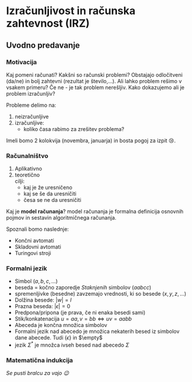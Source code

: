 # Izračunljivost in računska zahtevnost (IRZ)

## Uvodno predavanje

### Motivacija
Kaj pomeni računati? Kakšni so računski problemi? Obstajajo odločitveni (da/ne) in bolj zahtevni (rezultat je število,...). Ali lahko problem rešimo v vsakem primeru? Če ne - je tak problem nerešljiv. Kako dokazujemo ali je problem izračunljiv?

Probleme delimo na:
1. neizračunljive
2. izračunljive:  
   - koliko časa rabimo za zrešitev problema?


Imeli bomo 2 kolokvija (novembra, januarja) in bosta pogoj za izpit 😢.

### Računalništvo
1. Aplikativno
2. teoretično  
   cilji:
   - kaj je že uresničeno
   - kaj se še da uresničiti
   - česa se ne da uresničiti

Kaj je **model računanja**?
model računanja je formalna definicija osnovnih pojmov in sestavin algoritmičnega računanja.

Spoznali bomo naslednje:
- Končni avtomati
- Skladovni avtomati
- Turingovi stroji

### Formalni jezik
- Simbol ($a, b, c,\dotso$)
- beseda = kočno zaporedje *Staknjenih* simbolov ($aabcc$)
- spremenljivke (besedne) zavzemajo vrednosti, ki so besede ($x, y, z,\dotso$)
- Dolžina besede: $|w| = l$
- Prazna beseda: $|\epsilon| = 0$
- Predpona/pripona (je prava, če ni enaka besedi sami)
- Stik/konkatenacija $u=aa, v=bb \iff uv=aabb$
- Abeceda je končna množica simbolov
- Formalni jezik nad abecedo je množica nekaterih besed iz simbolov dane abecede. Tudi $\{\epsilon\}$ in $\empty$
- jezik $\Sigma^*$ je množca ivseh besed nad abecedo $\Sigma$

### Matematična indukcija
*Se pusti bralcu za vajo 😉*